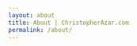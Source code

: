 ```yaml
---
layout: about
title: About | ChristopherAzar.com
permalink: /about/
---
```


<article class="about">
        <!-- <h3>An entertaining profile written by Samantha Okazaki.</h3>
        <h4>My self-summary</h4>
            <p>I'm kind of a geek? But in a good way...if that's even possible.</p>
            <p>I'm into girls with nice teeth, drunken dance-offs, the Washington Post, and dressing up as Abe Lincoln. Yeah you read that right.</p>
        <h4>What I’m doing with my life</h4>
            <p>I graduated from Syracuse University not too long ago and moved out here to work with The Washington Post as a designer for the WaPo Labs....so I guess that takes up most of my time.</p>
            <p>I do a lot of designing and coding, which is why I said that I'm a huge geek. I've created my fair share of websites and apps and all that; I'm a big fan of the idea that the Internet should be an interactive experience. I like to think that I make sweet shit online so that your life can be a little bit more interesting!</p>
        <h4>I'm really good at</h4>
            <p>Breaking the ice? Cooking. Graphic design. Seeing the good in shitty situations. Cycling. Dancing (although my last two throw downs would probably contradict that...) Drinking whiskey. Apples to Apples. Breaking things. Fixing things. Coming up with creative dates. Impromptu speeches.
            </p>
        <h4>The first things people usually notice about me</h4>
            <p>Not sure?</p>
        <h4>The six things I couldn't do without</h4>
            <p>My laptop, corny jokes, my little sister - she's the best, don't hate, a moleskine or comp book, and you!</p>
            <p>(See what I mean about the lame jokes?)</p>
            <p>Oh, and coffee. I take back the last answer.</p>

        <h4>I spend a lot of time thinking about</h4>
            <p>Quantum physics.</p>
        <h4>On a typical Friday night I am</h4>
            <p>Who wants a typical Friday night?</p>
        <hr class="hr"/> -->
        <div class="photo-credit">Photo by <a href="https://www.facebook.com/megomalleyphotography/posts/1137752982906796" target="_blank">Meg O'Malley</a></div>
        <h3>Bio</h3>
            <p>Christopher is a product designer based in San Francisco, California. He's currently working on experimental labs and analytics products at <a href="https://twitter.com/jenna/status/728044251934695424" target="_blank">SocialCode</a>. He was the 2012 Recipient of the Society for News Design, Edmund C. Arnold Award for design excellence. In a previous life he co-founded <i>Little Tinker</i>, a company dedicated building delightful experiences with digital and physical products.</p>
            <p>In addition to his obsession with product design and user experience, Chris is an avid photographer, distance runner, motorcyclist, and Syracuse Basketball fan. His <strike>dream</strike> plan is to start a company and to run the Boston Marathon. </p>
            <p>He has a Bachelor's Degree in Graphic Design from the S.I. Newhouse School of Public Communications at Syracuse University. You can find all this and a few more interesting bits on his <a href="assets/docs/Azar-Resume.pdf">Resumé</a>.</p>
        <h3>FAQ</h3>
            <p><b>Q:</b> Are you available for freelance work?</p>
            <p><b>A:</b> Nope.</p>
        <hr class="hr"/>
        <h3>About the site</h3>
            <p>Hand coded in California using <a href="https://help.github.com/articles/using-jekyll-with-pages/">Jekyll</a>, <a href="https://pages.github.com/" target="_blank">GitHub Pages</a>, <a href="https://daringfireball.net/projects/markdown/" target="_blank">Markdown</a>, and <a href="http://sass-lang.com/" target="_blank">SASS</a>. The fonts are <a href="https://support.apple.com/en-us/HT201375" target="_blank">Avenir Next</a> and <a href="http://www.google.com/fonts/specimen/Merriweather" target="_blank">Merriweather</a>. This colophon is dedicated to the late <a href="https://www.fontshop.com/content/adrian-frutiger-1928-2015">Adrian Frutiger,</a> the legendary font designer and creator of Avenir.</p>
        <h3>Previous versions of this site</h3>
            <p>v1.0 (Lost) &mdash; Circa 2006</p>
            <p><a href="http://cazar.mysite.syr.edu/personal_site/index.htm" target="_blank">v2.0</a> &mdash; Circa 2009</p>
            <p><a href="http://gamma.christopherazar.com/" target="_blank">v3.0</a> &mdash; Circa 2010</p>
            <p><a href="http://cargocollective.com/azar/" target="_blank">v4.0</a> &mdash; Circa 2012</p>


</article>
